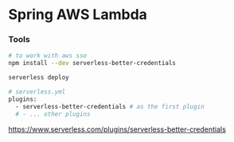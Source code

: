 # Spring AWS Lambda

### Tools
```bash
# to work with aws sso
npm install --dev serverless-better-credentials

serverless deploy

# serverless.yml
plugins:
  - serverless-better-credentials # as the first plugin
  # - ... other plugins
```

https://www.serverless.com/plugins/serverless-better-credentials